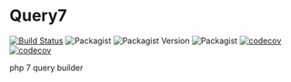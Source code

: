 # Query7
[![Build Status](https://travis-ci.org/benevolarX/Query7.svg?branch=master)](https://travis-ci.org/benevolarX/Query7)
![Packagist](https://img.shields.io/packagist/l/benevolar-x/query7)
![Packagist Version](https://img.shields.io/packagist/v/benevolar-x/query7)
![Packagist](https://img.shields.io/packagist/dm/benevolar-x/query7)
[![codecov](https://img.shields.io/codecov/c/github/benevolar-x/query7)](https://codecov.io/gh/benevolar-x/query7)
[![codecov](https://codecov.io/gh/benevolarX/Query7/branch/master/graph/badge.svg)](https://codecov.io/gh/benevolarX/Query7)


php 7 query builder
